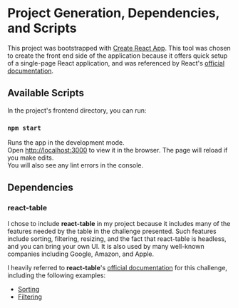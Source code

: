 

# Project Generation, Dependencies, and Scripts
This project was bootstrapped with [Create React App](https://github.com/facebook/create-react-app). This tool was chosen to create the front end side of the application because it offers quick setup of a single-page React application, and was referenced by React's [official documentation](https://reactjs.org/docs/create-a-new-react-app.html). 

## Available Scripts

In the project's frontend directory, you can run:

### `npm start`

Runs the app in the development mode.<br />
Open [http://localhost:3000](http://localhost:3000) to view it in the browser.
The page will reload if you make edits.<br />
You will also see any lint errors in the console.

## Dependencies

### react-table
I chose to include **react-table** in my project because it includes many of the features needed by the table in the challenge presented. Such features include sorting, filtering, resizing, and the fact that react-table is headless, and you can bring your own UI. It is also used by many well-known companies including Google, Amazon, and Apple.<br />

I heavily referred to **react-table**'s [official documentation](https://react-table.js.org/) for this challenge, including the following examples: 

 - [Sorting](https://react-table.js.org/examples/simple#sorting)
 - [Filtering](https://react-table.js.org/examples/simple#filtering)
